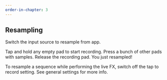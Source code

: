```yaml
---
order-in-chapter: 3
---
```


## Resampling

Switch the input source to resample from app. 

Tap and hold any empty pad to start recording. Press a bunch of other pads with samples. Release the recording pad. You just resampled!

To resample a sequence while performing the live FX, switch off the tap to record setting. See general settings for more info.